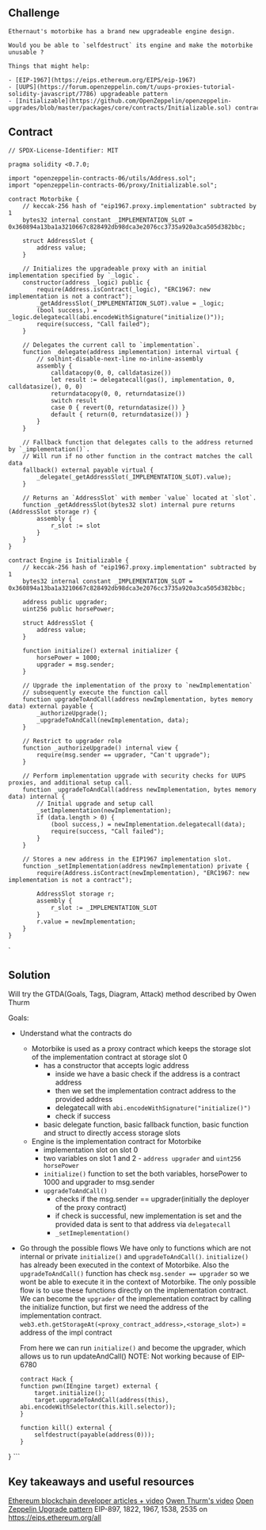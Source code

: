 ## Challenge
~~~
Ethernaut's motorbike has a brand new upgradeable engine design.

Would you be able to `selfdestruct` its engine and make the motorbike unusable ?

Things that might help:

- [EIP-1967](https://eips.ethereum.org/EIPS/eip-1967)
- [UUPS](https://forum.openzeppelin.com/t/uups-proxies-tutorial-solidity-javascript/7786) upgradeable pattern
- [Initializable](https://github.com/OpenZeppelin/openzeppelin-upgrades/blob/master/packages/core/contracts/Initializable.sol) contract
~~~
## Contract
```
// SPDX-License-Identifier: MIT

pragma solidity <0.7.0;

import "openzeppelin-contracts-06/utils/Address.sol";
import "openzeppelin-contracts-06/proxy/Initializable.sol";

contract Motorbike {
    // keccak-256 hash of "eip1967.proxy.implementation" subtracted by 1
    bytes32 internal constant _IMPLEMENTATION_SLOT = 0x360894a13ba1a3210667c828492db98dca3e2076cc3735a920a3ca505d382bbc;

    struct AddressSlot {
        address value;
    }

    // Initializes the upgradeable proxy with an initial implementation specified by `_logic`.
    constructor(address _logic) public {
        require(Address.isContract(_logic), "ERC1967: new implementation is not a contract");
        _getAddressSlot(_IMPLEMENTATION_SLOT).value = _logic;
        (bool success,) = _logic.delegatecall(abi.encodeWithSignature("initialize()"));
        require(success, "Call failed");
    }

    // Delegates the current call to `implementation`.
    function _delegate(address implementation) internal virtual {
        // solhint-disable-next-line no-inline-assembly
        assembly {
            calldatacopy(0, 0, calldatasize())
            let result := delegatecall(gas(), implementation, 0, calldatasize(), 0, 0)
            returndatacopy(0, 0, returndatasize())
            switch result
            case 0 { revert(0, returndatasize()) }
            default { return(0, returndatasize()) }
        }
    }

    // Fallback function that delegates calls to the address returned by `_implementation()`.
    // Will run if no other function in the contract matches the call data
    fallback() external payable virtual {
        _delegate(_getAddressSlot(_IMPLEMENTATION_SLOT).value);
    }

    // Returns an `AddressSlot` with member `value` located at `slot`.
    function _getAddressSlot(bytes32 slot) internal pure returns (AddressSlot storage r) {
        assembly {
            r_slot := slot
        }
    }
}

contract Engine is Initializable {
    // keccak-256 hash of "eip1967.proxy.implementation" subtracted by 1
    bytes32 internal constant _IMPLEMENTATION_SLOT = 0x360894a13ba1a3210667c828492db98dca3e2076cc3735a920a3ca505d382bbc;

    address public upgrader;
    uint256 public horsePower;

    struct AddressSlot {
        address value;
    }

    function initialize() external initializer {
        horsePower = 1000;
        upgrader = msg.sender;
    }

    // Upgrade the implementation of the proxy to `newImplementation`
    // subsequently execute the function call
    function upgradeToAndCall(address newImplementation, bytes memory data) external payable {
        _authorizeUpgrade();
        _upgradeToAndCall(newImplementation, data);
    }

    // Restrict to upgrader role
    function _authorizeUpgrade() internal view {
        require(msg.sender == upgrader, "Can't upgrade");
    }

    // Perform implementation upgrade with security checks for UUPS proxies, and additional setup call.
    function _upgradeToAndCall(address newImplementation, bytes memory data) internal {
        // Initial upgrade and setup call
        _setImplementation(newImplementation);
        if (data.length > 0) {
            (bool success,) = newImplementation.delegatecall(data);
            require(success, "Call failed");
        }
    }

    // Stores a new address in the EIP1967 implementation slot.
    function _setImplementation(address newImplementation) private {
        require(Address.isContract(newImplementation), "ERC1967: new implementation is not a contract");

        AddressSlot storage r;
        assembly {
            r_slot := _IMPLEMENTATION_SLOT
        }
        r.value = newImplementation;
    }
}
```
`

## Solution

Will try the GTDA(Goals, Tags, Diagram, Attack) method described by Owen Thurm

Goals:
- Understand what the contracts do	
	- Motorbike is used as a proxy contract which keeps the storage slot of the implementation contract at storage slot 0
		- has a constructor that accepts logic address
			- inside we have a basic check if the address is a contract address
			- then we set the implementation contract address to the provided address
			- delegatecall with `abi.encodeWithSignature("initialize()")`
			-  check if success
		- basic delegate function, basic fallback function, basic function and struct to directly access storage slots
	- Engine is the implementation contract for Motorbike
		- implementation slot on slot 0
		- two variables on slot 1 and 2 - `address upgrader` and `uint256 horsePower`
		- `initialize()` function to set the both variables, horsePower to 1000 and upgrader to msg.sender
		- `upgradeToAndCall()`
			- checks if the msg.sender == upgrader(initially the deployer of the proxy contract)
			- if check is successful, new implementation is set and the provided data is sent to that address via `delegatecall`
			- `_setImeplementation()` 
	
- Go through the possible flows
	We have only to functions which are not internal or private `initialize()` and `upgradeToAndCall()`. `initialize()` has already been executed in the context of Motorbike. Also the `upgradeToAndCall()` function has check `msg.sender == upgrader` so we wont be able to execute it in the context of Motorbike. The only possible flow is to use these functions directly on the implementation contract. We can become the `upgrader` of the implementation contract by calling the initialize function, but first we need the address of the implementation contract.
	`web3.eth.getStorageAt(<proxy_contract_address>,<storage_slot>)` = address of the impl contract
	  
	From here we can run `initialize()` and become the upgrader, which allows us to run updateAndCall()
	NOTE: Not working because of EIP-6780
	```
	contract Hack {
    function pwn(IEngine target) external {
        target.initialize();
        target.upgradeToAndCall(address(this), abi.encodeWithSelector(this.kill.selector));
    }

    function kill() external {
        selfdestruct(payable(address(0)));
    }
}
	```

	
## Key takeaways and useful resources

[Ethereum blockchain developer articles + video](https://ethereum-blockchain-developer.com/110-upgrade-smart-contracts/00-project/)
[Owen Thurm's video](https://www.youtube.com/watch?v=e5lWvt1rIm0)
[Open Zeppelin Upgrade pattern](https://docs.openzeppelin.com/upgrades-plugins/1.x/proxies)
EIP-897, 1822, 1967, 1538, 2535 on https://eips.ethereum.org/all
